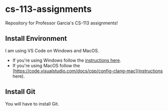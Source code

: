 # cs-113-assignments
Repository for Professor Garcia's CS-113 assignments!

## Install Environment
I am using VS Code on Windows and MacOS.

- If you're using Windows follow the [instructions here](https://code.visualstudio.com/docs/cpp/config-msvc).
- If you're using MacOS follow the [https://code.visualstudio.com/docs/cpp/config-clang-mac](instructions here).

## Install Git
You will have to install Git.
